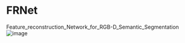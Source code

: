 # FRNet
Feature_reconstruction_Network_for_RGB-D_Semantic_Segmentation
![image](EnquanYang2022/FRNet/tree/main/imags/主框架.png)
